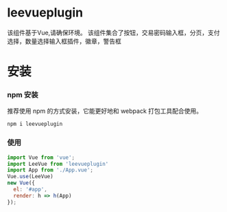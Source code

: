 # leevueplugin
该组件基于Vue,请确保环境。
该组件集合了按钮，交易密码输入框，分页，支付选择，数量选择输入框插件，徽章，警告框

# 安装
### npm 安装
推荐使用 npm 的方式安装，它能更好地和 webpack 打包工具配合使用。

```
npm i leevueplugin
```
### 使用
```js
import Vue from 'vue';
import LeeVue from 'leevueplugin'
import App from './App.vue';
Vue.use(LeeVue)
new Vue({
  el: '#app',
  render: h => h(App)
});

```

